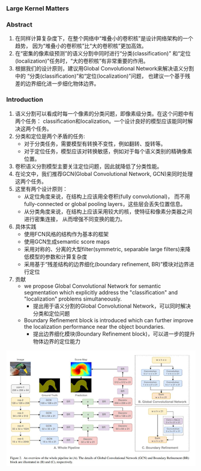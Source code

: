 ### Large Kernel Matters

### Abstract
1. 在同样计算复杂度下，在整个网络中“堆叠小的卷积核”是设计网络架构的一个趋势，
因为“堆叠小的卷积核”比“大的卷积核”更加高效。   
2. 在“密集的像素级预测”的语义分割中同时进行“分类(classification)”
和“定位(localization)”任务时，“大的卷积核”有非常重要的作用。
3. 根据我们的设计原则，建议用Global Convolutional Network来解决语义分割中的
“分类(classification)”和“定位(localization)”问题，
也建议一个基于残差的边界细化进一步细化物体边界。

### Introduction
1. 语义分割可以看成时每一个像素的分类问题，即像素级分类。在这个问题中有两个任务：
classification和localization。一个设计良好的模型应该能同时解决这两个任务。
2. 分类和定位是两个矛盾的任务:
    * 对于分类任务，需要模型有转换不变性，例如翻转、旋转等。
    * 对于定位任务，模型应该对转换敏感，例如对于每个语义类别的精确像素位置。
3. 卷积语义分割模型主要关注定位问题，因此就降低了分类性能。
4. 在论文中，我们推荐GCN(Global Convolutional Network, GCN)来同时处理这两个任务。
5. 这里有两个设计原则：
    * 从定位角度来说，在结构上应该用全卷积(fully convolutional)，
    而不用fully-connected or global pooling layers，这些层会丢失位置信息。
    * 从分类角度来说，在结构上应该采用较大的核，使特征和像素分类器之间进行密集连接，
    从而增强不同变换的能力。
6. 具体实践
    * 使用FCN风格的结构作为基本的框架
    * 使用GCN生成semantic score maps
    * 采用对称的、分离的大型filter(symmetric, separable large filters)来降低模型的参数和计算复杂度
    * 采用基于“残差结构的边界细化(boundary refinement, BR)”模块对边界进行定位
7. 贡献
    * we propose Global Convolutional Network for semantic segmentation which explicitly 
    address the "classification" and "localization" problems simultaneously.
        * 提出用于语义分割的Global Convolutional Network，可以同时解决分类和定位问题
    * Boundary Refinement block is introduced which can further improve 
    the localization performance near the object boundaries.
        * 提出边界细化模块(Boundary Refinement block)，可以进一步的提升物体边界的定位能力

![large kernel matters architecture](readme/large_kernel_matters_architecture.jpg)

